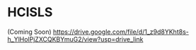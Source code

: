 # HCISLS
 (Coming Soon)
https://drive.google.com/file/d/1_z9d8YKht8s-h_YlHolPjZXCQKBYmuG2/view?usp=drive_link
